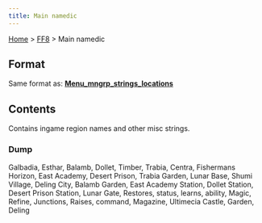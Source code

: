 ```yaml
---
title: Main namedic
---
```


[Home](/ff7-flat-wiki/Main%20Page.md) > [FF8](/ff7-flat-wiki/FF8.md) > Main namedic

## Format

Same format as: **[Menu\_mngrp\_strings\_locations][]**

## Contents

Contains ingame region names and other misc strings.

### Dump

Galbadia, Esthar, Balamb, Dollet, Timber, Trabia, Centra, Fishermans
Horizon, East Academy, Desert Prison, Trabia Garden, Lunar Base, Shumi
Village, Deling City, Balamb Garden, East Academy Station, Dollet
Station, Desert Prison Station, Lunar Gate, Restores, status, learns,
ability, Magic, Refine, Junctions, Raises, command, Magazine, Ultimecia
Castle, Garden, Deling

  [Menu\_mngrp\_strings\_locations]: http://wiki.ffrtt.ru/index.php/FF8/Menu_mngrp_strings_locations
